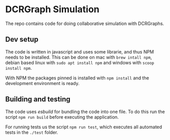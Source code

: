 # DCRGraph Simulation

The repo contains code for doing collaborative simulation with DCRGraphs.

## Dev setup
The code is written in javascript and uses some librarie, and thus NPM needs to be installed. This can be done on mac with `brew intall npm`, debian based linux with `sudo apt install npm`  and windows with `scoop install npm`.

With NPM the packages pinned is installed with `npm install` and the development environment is ready.

## Building and testing 

The code uses *esbuild* for bundling the code into one file. To do this run the script `npm run build` before executing the application.

For running tests us the script `npm run test`, which executes all automated tests in the `./test` folder.
